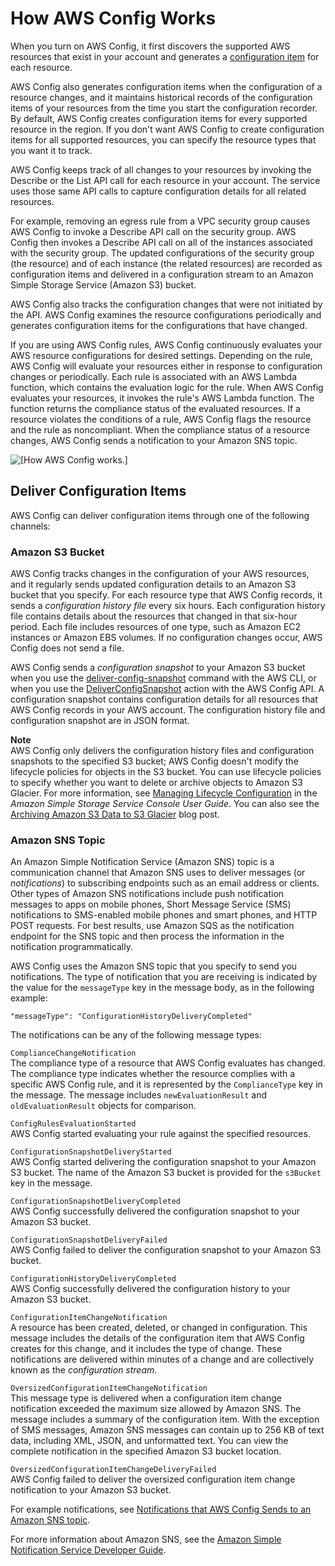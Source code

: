 # How AWS Config Works<a name="how-does-config-work"></a>

When you turn on AWS Config, it first discovers the supported AWS resources that exist in your account and generates a [configuration item](config-concepts.md#config-items) for each resource\. 

 AWS Config also generates configuration items when the configuration of a resource changes, and it maintains historical records of the configuration items of your resources from the time you start the configuration recorder\. By default, AWS Config creates configuration items for every supported resource in the region\. If you don't want AWS Config to create configuration items for all supported resources, you can specify the resource types that you want it to track\. 

AWS Config keeps track of all changes to your resources by invoking the Describe or the List API call for each resource in your account\. The service uses those same API calls to capture configuration details for all related resources\. 

For example, removing an egress rule from a VPC security group causes AWS Config to invoke a Describe API call on the security group\. AWS Config then invokes a Describe API call on all of the instances associated with the security group\. The updated configurations of the security group \(the resource\) and of each instance \(the related resources\) are recorded as configuration items and delivered in a configuration stream to an Amazon Simple Storage Service \(Amazon S3\) bucket\. 

AWS Config also tracks the configuration changes that were not initiated by the API\. AWS Config examines the resource configurations periodically and generates configuration items for the configurations that have changed\. 

If you are using AWS Config rules, AWS Config continuously evaluates your AWS resource configurations for desired settings\. Depending on the rule, AWS Config will evaluate your resources either in response to configuration changes or periodically\. Each rule is associated with an AWS Lambda function, which contains the evaluation logic for the rule\. When AWS Config evaluates your resources, it invokes the rule's AWS Lambda function\. The function returns the compliance status of the evaluated resources\. If a resource violates the conditions of a rule, AWS Config flags the resource and the rule as noncompliant\. When the compliance status of a resource changes, AWS Config sends a notification to your Amazon SNS topic\. 

![\[How AWS Config works.\]](http://docs.aws.amazon.com/config/latest/developerguide/images/how-AWSconfig-works.png)

## Deliver Configuration Items<a name="delivery-channel"></a>

AWS Config can deliver configuration items through one of the following channels:

### Amazon S3 Bucket<a name="delivery-channel-S3-bucket"></a>

AWS Config tracks changes in the configuration of your AWS resources, and it regularly sends updated configuration details to an Amazon S3 bucket that you specify\. For each resource type that AWS Config records, it sends a *configuration history file* every six hours\. Each configuration history file contains details about the resources that changed in that six\-hour period\. Each file includes resources of one type, such as Amazon EC2 instances or Amazon EBS volumes\. If no configuration changes occur, AWS Config does not send a file\.

AWS Config sends a *configuration snapshot* to your Amazon S3 bucket when you use the [deliver\-config\-snapshot](https://docs.aws.amazon.com/cli/latest/reference/configservice/deliver-config-snapshot.html) command with the AWS CLI, or when you use the [DeliverConfigSnapshot](https://docs.aws.amazon.com/config/latest/APIReference/API_DeliverConfigSnapshot.html) action with the AWS Config API\. A configuration snapshot contains configuration details for all resources that AWS Config records in your AWS account\. The configuration history file and configuration snapshot are in JSON format\.

**Note**  
AWS Config only delivers the configuration history files and configuration snapshots to the specified S3 bucket; AWS Config doesn't modify the lifecycle policies for objects in the S3 bucket\. You can use lifecycle policies to specify whether you want to delete or archive objects to Amazon S3 Glacier\. For more information, see [Managing Lifecycle Configuration](https://docs.aws.amazon.com/AmazonS3/latest/user-guide/LifecycleConfiguration.html) in the *Amazon Simple Storage Service Console User Guide*\. You can also see the [Archiving Amazon S3 Data to S3 Glacier](https://aws.amazon.com/blogs/aws/archive-s3-to-glacier/) blog post\.

### Amazon SNS Topic<a name="delivery-channel-SNS-topic"></a>

An Amazon Simple Notification Service \(Amazon SNS\) topic is a communication channel that Amazon SNS uses to deliver messages \(or *notifications*\) to subscribing endpoints such as an email address or clients\. Other types of Amazon SNS notifications include push notification messages to apps on mobile phones, Short Message Service \(SMS\) notifications to SMS\-enabled mobile phones and smart phones, and HTTP POST requests\. For best results, use Amazon SQS as the notification endpoint for the SNS topic and then process the information in the notification programmatically\.

AWS Config uses the Amazon SNS topic that you specify to send you notifications\. The type of notification that you are receiving is indicated by the value for the `messageType` key in the message body, as in the following example:

```
"messageType": "ConfigurationHistoryDeliveryCompleted"
```

The notifications can be any of the following message types:

`ComplianceChangeNotification`  
The compliance type of a resource that AWS Config evaluates has changed\. The compliance type indicates whether the resource complies with a specific AWS Config rule, and it is represented by the `ComplianceType` key in the message\. The message includes `newEvaluationResult` and `oldEvaluationResult` objects for comparison\.

`ConfigRulesEvaluationStarted`  
AWS Config started evaluating your rule against the specified resources\.

`ConfigurationSnapshotDeliveryStarted`  
AWS Config started delivering the configuration snapshot to your Amazon S3 bucket\. The name of the Amazon S3 bucket is provided for the `s3Bucket` key in the message\.

`ConfigurationSnapshotDeliveryCompleted`  
AWS Config successfully delivered the configuration snapshot to your Amazon S3 bucket\.

`ConfigurationSnapshotDeliveryFailed`  
AWS Config failed to deliver the configuration snapshot to your Amazon S3 bucket\.

`ConfigurationHistoryDeliveryCompleted`  
AWS Config successfully delivered the configuration history to your Amazon S3 bucket\.

`ConfigurationItemChangeNotification`  
A resource has been created, deleted, or changed in configuration\. This message includes the details of the configuration item that AWS Config creates for this change, and it includes the type of change\. These notifications are delivered within minutes of a change and are collectively known as the *configuration stream*\.

`OversizedConfigurationItemChangeNotification`  
This message type is delivered when a configuration item change notification exceeded the maximum size allowed by Amazon SNS\. The message includes a summary of the configuration item\. With the exception of SMS messages, Amazon SNS messages can contain up to 256 KB of text data, including XML, JSON, and unformatted text\. You can view the complete notification in the specified Amazon S3 bucket location\.

`OversizedConfigurationItemChangeDeliveryFailed`  
AWS Config failed to deliver the oversized configuration item change notification to your Amazon S3 bucket\.

For example notifications, see [Notifications that AWS Config Sends to an Amazon SNS topic](notifications-for-AWS-Config.md)\.

For more information about Amazon SNS, see the [Amazon Simple Notification Service Developer Guide](https://docs.aws.amazon.com/sns/latest/dg/)\.